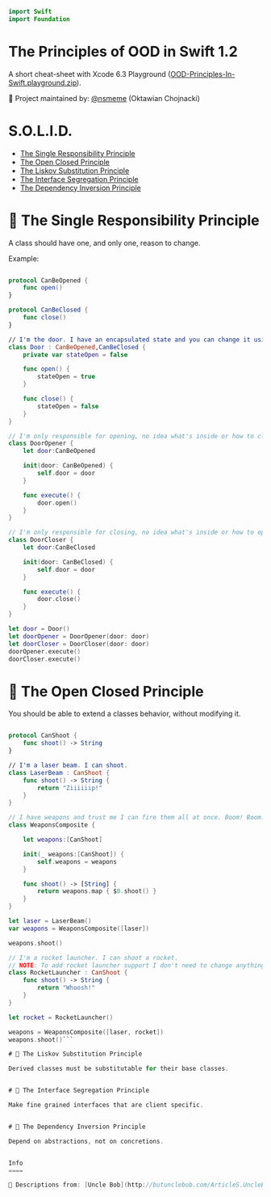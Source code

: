 ```swift
import Swift
import Foundation

```


The Principles of OOD in Swift 1.2
==================================

A short cheat-sheet with Xcode 6.3 Playground ([OOD-Principles-In-Swift.playground.zip](https://raw.githubusercontent.com/ochococo/OOD-Principles-In-Swift/master/OOD-Principles-In-Swift.playground.zip)).

👷 Project maintained by: [@nsmeme](http://twitter.com/nsmeme) (Oktawian Chojnacki)

S.O.L.I.D.
==========

* [The Single Responsibility Principle](#-the-single-responsibility-principle)
* [The Open Closed Principle](#-the-open-closed-principle)
* [The Liskov Substitution Principle](#-the-liskov-substitution-principle)
* [The Interface Segregation Principle](#-the-interface-segregation-principle)
* [The Dependency Inversion Principle](#-the-dependency-inversion-principle)


# 🔐 The Single Responsibility Principle

A class should have one, and only one, reason to change.

Example:

```swift

protocol CanBeOpened {
    func open()
}

protocol CanBeClosed {
    func close()
}

// I'm the door. I have an encapsulated state and you can change it using methods.
class Door : CanBeOpened,CanBeClosed {
    private var stateOpen = false

    func open() {
        stateOpen = true
    }

    func close() {
        stateOpen = false
    }
}

// I'm only responsible for opening, no idea what's inside or how to close.
class DoorOpener {
    let door:CanBeOpened

    init(door: CanBeOpened) {
        self.door = door
    }

    func execute() {
        door.open()
    }
}

// I'm only responsible for closing, no idea what's inside or how to open.
class DoorCloser {
    let door:CanBeClosed

    init(door: CanBeClosed) {
        self.door = door
    }

    func execute() {
        door.close()
    }
}

let door = Door()
let doorOpener = DoorOpener(door: door)
let doorCloser = DoorCloser(door: door)
doorOpener.execute()
doorCloser.execute()
```

# 🚧 The Open Closed Principle

You should be able to extend a classes behavior, without modifying it.


```swift

protocol CanShoot {
    func shoot() -> String
}

// I'm a laser beam. I can shoot.
class LaserBeam : CanShoot {
    func shoot() -> String {
        return "Ziiiiiip!"
    }
}

// I have weapons and trust me I can fire them all at once. Boom! Boom! Boom!
class WeaponsComposite {

    let weapons:[CanShoot]

    init(_ weapons:[CanShoot]) {
        self.weapons = weapons
    }

    func shoot() -> [String] {
        return weapons.map { $0.shoot() }
    }
}

let laser = LaserBeam()
var weapons = WeaponsComposite([laser])

weapons.shoot()

// I'm a rocket launcher. I can shoot a rocket.
// NOTE: To add rocket launcher support I don't need to change anything in existing classes.
class RocketLauncher : CanShoot {
    func shoot() -> String {
        return "Whoosh!"
    }
}

let rocket = RocketLauncher()

weapons = WeaponsComposite([laser, rocket])
weapons.shoot()```

# 🚧 The Liskov Substitution Principle

Derived classes must be substitutable for their base classes.


# 🚧 The Interface Segregation Principle

Make fine grained interfaces that are client specific.


# 🚧 The Dependency Inversion Principle

Depend on abstractions, not on concretions.


Info
====

📖 Descriptions from: [Uncle Bob](http://butunclebob.com/ArticleS.UncleBob.PrinciplesOfOod)
